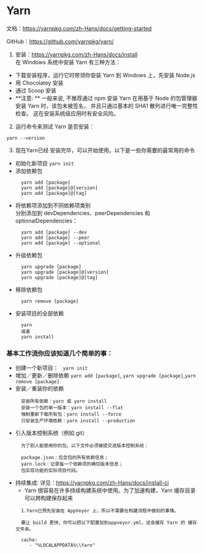 # Yarn

文档：https://yarnpkg.com/zh-Hans/docs/getting-started

GitHub：https://github.com/yarnpkg/yarn/

1. 安装：https://yarnpkg.com/zh-Hans/docs/install  
  在 Windows 系统中安装 Yarn 有三种方法：
  - 下载安装程序，运行它时带领你安装 Yarn 到 Windows 上，先安装 Node.js
  - 用 Chocolatey 安装
  - 通过 Scoop 安装
  - **注意: ** 一般来说, 不推荐通过 npm 安装 Yarn 在用基于 Node 的包管理器安装 Yarn 时，该包未被签名， 并且只通过基本的 SHA1 散列进行唯一完整性检查。 这在安装系统级应用时有安全风险。

2. 运行命令来测试 Yarn 是否安装：
```
yarn --version
```

3. 现在Yarn已经 安装完毕，可以开始使用。以下是一些你需要的最常用的命令
  - 初始化新项目  `yarn init`
  - 添加依赖包 
    ```
      yarn add [package]
      yarn add [package]@[version]
      yarn add [package]@[tag]
    ```
  - 将依赖项添加到不同依赖项类别  
    分别添加到 devDependencies、peerDependencies 和 optionalDependencies：
    ```
      yarn add [package] --dev
      yarn add [package] --peer 
      yarn add [package] --optional
    ```
  - 升级依赖包
    ```
      yarn upgrade [package]
      yarn upgrade [package]@[version]
      yarn upgrade [package]@[tag]
    ```
  - 移除依赖包
    ```
      yarn remove [package]
    ```
  - 安装项目的全部依赖
    ```
      yarn
      或者
      yarn install
    ```

### 基本工作流你应该知道几个简单的事：

* 创建一个新项目：   `yarn init`
* 增加／更新／删除依赖  `yarn add [package]`, `yarn upgrade [package]`,`yarn remove [package]`
* 安装／重装你的依赖  
  ```
    安装所有依赖：yarn 或 yarn install
    安装一个包的单一版本：yarn install --flat
    强制重新下载所有包：yarn install --force
    只安装生产环境依赖：yarn install --production
  ```
* 引入版本控制系统（例如 git）
  ```
    为了别人能使用你的包，以下文件必须被提交进版本控制系统：

    package.json：包含包的所有依赖信息；
    yarn.lock：记录每一个依赖项的确切版本信息；
    包实现功能的实际项目代码。
  ```
* 持续集成: 详见：https://yarnpkg.com/zh-Hans/docs/install-ci  
  - Yarn 很容易在许多持续构建系统中使用。为了加速构建，Yarn 缓存目录可以跨构建保存起来
  ```
    1.Yarn已预先安装在 AppVeyor 上，所以不需要在构建流程中做别的事情。

    要让 build 更快，你可以把以下配置加到appveyor.yml，这会缓存 Yarn 的 缓存文件夹。

    cache:
       - "%LOCALAPPDATA%\\Yarn"
  ```



